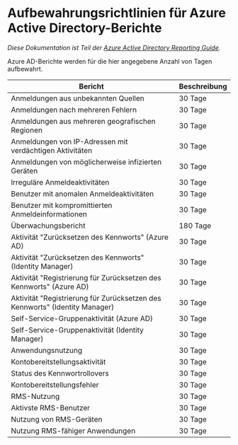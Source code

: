 <properties
    pageTitle="Aufbewahrungsrichtlinien für Azure Active Directory-Berichte | Microsoft Azure"
    description="Aufbewahrungsrichtlinien für Berichtdaten in Azure Active Directory"
    services="active-directory"
    documentationCenter=""
    authors="kenhoff"
    manager="mbaldwin"
    editor=""/>

<tags
    ms.service="active-directory"
    ms.devlang="na"
    ms.topic="article"
    ms.tgt_pltfrm="na"
    ms.workload="identity"
    ms.date="12/07/2015"
    ms.author="kenhoff"/>

# Aufbewahrungsrichtlinien für Azure Active Directory-Berichte

*Diese Dokumentation ist Teil der [Azure Active Directory Reporting Guide](active-directory-reporting-guide.md).*

Azure AD-Berichte werden für die hier angegebene Anzahl von Tagen aufbewahrt.

Bericht                                                  | Beschreibung
------------------------------------------------------- | -----------
Anmeldungen aus unbekannten Quellen                           | 30 Tage
Anmeldungen nach mehreren Fehlern                        | 30 Tage
Anmeldungen aus mehreren geografischen Regionen                      | 30 Tage
Anmeldungen von IP-Adressen mit verdächtigen Aktivitäten     | 30 Tage
Anmeldungen von möglicherweise infizierten Geräten                 | 30 Tage
Irreguläre Anmeldeaktivitäten                              | 30 Tage
Benutzer mit anomalen Anmeldeaktivitäten                   | 30 Tage
Benutzer mit kompromittierten Anmeldeinformationen                           | 30 Tage
Überwachungsbericht                                            | 180 Tage
Aktivität "Zurücksetzen des Kennworts" (Azure AD)                      | 30 Tage
Aktivität "Zurücksetzen des Kennworts" (Identity Manager)              | 30 Tage
Aktivität "Registrierung für Zurücksetzen des Kennworts" (Azure AD)         | 30 Tage
Aktivität "Registrierung für Zurücksetzen des Kennworts" (Identity Manager) | 30 Tage
Self-Service-Gruppenaktivität (Azure AD)                 | 30 Tage
Self-Service-Gruppenaktivität (Identity Manager)         | 30 Tage
Anwendungsnutzung                                       | 30 Tage
Kontobereitstellungsaktivität                           | 30 Tage
Status des Kennwortrollovers                                | 30 Tage
Kontobereitstellungsfehler                             | 30 Tage
RMS-Nutzung                                               | 30 Tage
Aktivste RMS-Benutzer                                   | 30 Tage
Nutzung von RMS-Geräten                                        | 30 Tage
Nutzung RMS-fähiger Anwendungen                           | 30 Tage


